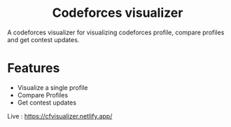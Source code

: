 <h1 align="center"> Codeforces visualizer </h1>

A codeforces visualizer for visualizing codeforces profile, compare profiles and get contest updates.

# Features

- Visualize a single profile
- Compare Profiles
- Get contest updates

Live : https://cfvisualizer.netlify.app/



